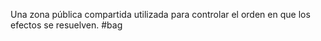 Una zona pública compartida utilizada para controlar el orden en que los efectos se resuelven.
#bag 